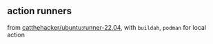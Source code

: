 ## action runners

from [catthehacker/ubuntu:runner-22.04](https://github.com/catthehacker/docker_images), with `buildah`, `podman` for local action
